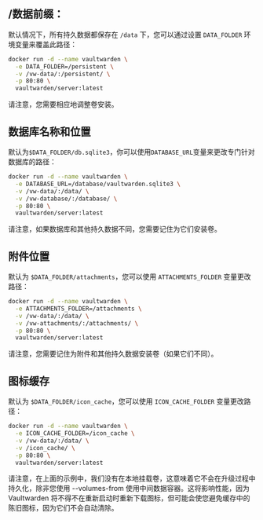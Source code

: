 ## /数据前缀：

默认情况下，所有持久数据都保存在 `/data` 下，您可以通过设置 `DATA_FOLDER` 环境变量来覆盖此路径：

```sh
docker run -d --name vaultwarden \
  -e DATA_FOLDER=/persistent \
  -v /vw-data/:/persistent/ \
  -p 80:80 \
  vaultwarden/server:latest
```

请注意，您需要相应地调整卷安装。

## 数据库名称和位置

默认为`$DATA_FOLDER/db.sqlite3`，你可以使用`DATABASE_URL`变量来更改专门针对数据库的路径：

```sh
docker run -d --name vaultwarden \
  -e DATABASE_URL=/database/vaultwarden.sqlite3 \
  -v /vw-data/:/data/ \
  -v /vw-database/:/database/ \
  -p 80:80 \
  vaultwarden/server:latest
```

请注意，如果数据库和其他持久数据不同，您需要记住为它们安装卷。

## 附件位置

默认为 `$DATA_FOLDER/attachments`，您可以使用 `ATTACHMENTS_FOLDER` 变量更改路径：

```sh
docker run -d --name vaultwarden \
  -e ATTACHMENTS_FOLDER=/attachments \
  -v /vw-data/:/data/ \
  -v /vw-attachments/:/attachments/ \
  -p 80:80 \
  vaultwarden/server:latest
```

请注意，您需要记住为附件和其他持久数据安装卷（如果它们不同）。

## 图标缓存

默认为 `$DATA_FOLDER/icon_cache`，您可以使用 `ICON_CACHE_FOLDER` 变量更改路径：

```sh
docker run -d --name vaultwarden \
  -e ICON_CACHE_FOLDER=/icon_cache \
  -v /vw-data/:/data/ \
  -v /icon_cache/ \
  -p 80:80 \
  vaultwarden/server:latest
```

请注意，在上面的示例中，我们没有在本地挂载卷，这意味着它不会在升级过程中持久化，除非您使用 --volumes-from 使用中间数据容器。这将影响性能，因为 Vaultwarden 将不得不在重新启动时重新下载图标，但可能会使您避免缓存中的陈旧图标，因为它们不会自动清除。